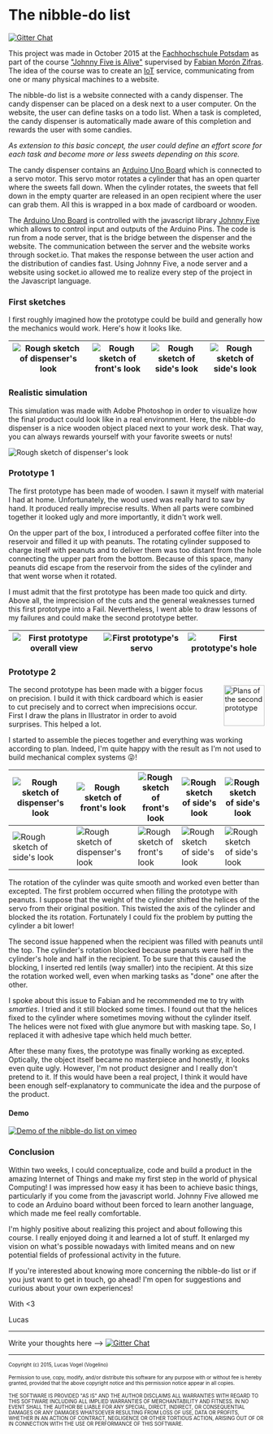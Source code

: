 # The nibble-do list

[![Gitter Chat](https://badges.gitter.im/vogelino/nibble-do-list.svg)](https://gitter.im/vogelino/nibble-do-list)  

This project was made in October 2015 at the [Fachhochschule Potsdam](http://www.fh-potsdam.de) as part of the course ["Johnny Five is Alive"](https://fhp.incom.org/workspace/6174/5) supervised by [Fabian Morón Zifras](https://fhp.incom.org/profil/270). The idea of the course was to create an [IoT](https://en.wikipedia.org/wiki/Internet_of_Things) service, communicating from one or many physical machines to a website.

The nibble-do list is a website connected with a candy dispenser. The candy dispenser can be placed on a desk next to a user computer. On the website, the user can define tasks on a todo list. When a task is completed, the candy dispenser is automatically made aware of this completion and rewards the user with some candies.

_As extension to this basic concept, the user could define an effort score for each task and become more or less sweets depending on this score._

The candy dispenser contains an [Arduino Uno Board](https://www.arduino.cc/en/Main/ArduinoBoardUno) which is connected to a servo motor. This servo motor rotates a cylinder that has an open quarter where the sweets fall down. When the cylinder rotates, the sweets that fell down in the empty quarter are released in an open recipient where the user can grab them. All this is wrapped in a box made of cardboard or wooden.

The [Arduino Uno Board](https://www.arduino.cc/en/Main/ArduinoBoardUno) is controlled with the javascript library [Johnny Five](http://johnny-five.io) which allows to control input and outputs of the Arduino Pins. The code is run from a node server, that is the bridge between the dispenser and the website. The communication between the server and the website works through socket.io. That makes the response between the user action and the distribution of candies fast.
Using Johnny Five, a node server and a website using socket.io allowed me to realize every step of the project in the Javascript language.

### First sketches
I first roughly imagined how the prototype could be build and generally how the mechanics would work. Here's how it looks like.

|<img src="http://demo.vogelino.com/nibble-do-list/sketch-3d-view.jpg" alt="Rough sketch of dispenser's look"/>|<img src="http://demo.vogelino.com/nibble-do-list/sketch-front-view.jpg" alt="Rough sketch of front's look"/>|<img src="http://demo.vogelino.com/nibble-do-list/sketch-side-view.jpg" alt="Rough sketch of side's look"/>|<img src="http://demo.vogelino.com/nibble-do-list/sketch-list-view.jpg"  alt="Rough sketch of side's look"/>|
|---|---|---|---|

### Realistic simulation
This simulation was made with Adobe Photoshop in order to visualize how the final product could look like in a real environment. Here, the nibble-do dispenser is a nice wooden object placed next to your work desk. That way, you can always rewards yourself with your favorite sweets or nuts!

<img src="http://demo.vogelino.com/nibble-do-list/realistic-simulation.jpg" alt="Rough sketch of dispenser's look"/>

### Prototype 1
The first prototype has been made of wooden. I sawn it myself with material I had at home. Unfortunately, the wood used was really hard to saw by hand. It produced really imprecise results. When all parts were combined together it looked ugly and more importantly, it didn't work well.

On the upper part of the box, I introduced a perforated coffee filter into the reservoir and filled it up with peanuts. The rotating cylinder supposed to charge itself with peanuts and to deliver them was too distant from the hole connecting the upper part from the bottom. Because of this space, many peanuts did escape from the reservoir from the sides of the cylinder and that went worse when it rotated.

I must admit that the first prototype has been made too quick and dirty. Above all, the imprecision of the cuts and the general weaknesses turned this first prototype into a Fail. Nevertheless, I went able to draw lessons of my failures and could make the second prototype better.

|<img src="http://demo.vogelino.com/nibble-do-list/prototype-v1-overview.jpg" alt="First prototype overall view"/>|<img src="http://demo.vogelino.com/nibble-do-list/prototype-v1-servo.jpg" alt="First prototype's servo"/>|<img src="http://demo.vogelino.com/nibble-do-list/prototype-v1-hole.jpg" alt="First prototype's hole"/>|
|---|---|---|

### Prototype 2

<img src="http://demo.vogelino.com/nibble-do-list/prototype-v2-plans.jpg" height="80" style="float: right; margin-left: 30px;" alt="Plans of the second prototype"/>

The second prototype has been made with a bigger focus on precision. I build it with thick cardboard which is easier to cut precisely and to correct when imprecisions occur. First I draw the plans in Illustrator in order to avoid surprises. This helped a lot.

I started to assemble the pieces together and everything was working according to plan. Indeed, I'm quite happy with the result as I'm not used to build mechanical complex systems :stuck_out_tongue_winking_eye:!


|<img src="http://demo.vogelino.com/nibble-do-list/prototype-v2-cutting-work.jpg" alt="Rough sketch of dispenser's look"/>|<img src="http://demo.vogelino.com/nibble-do-list/prototype-v2-box-structure.jpg" alt="Rough sketch of front's look"/>|<img src="http://demo.vogelino.com/nibble-do-list/prototype-v2-first-pieces.jpg" alt="Rough sketch of front's look"/>|<img src="http://demo.vogelino.com/nibble-do-list/prototype-v2-cylinder-unmounted.jpg" alt="Rough sketch of side's look"/>|<img src="http://demo.vogelino.com/nibble-do-list/prototype-v2-cylinder-mounted.jpg"  alt="Rough sketch of side's look"/>|
|---|---|---|---|---|
|<img src="http://demo.vogelino.com/nibble-do-list/prototype-v2-bones-view.jpg"  alt="Rough sketch of side's look"/>|<img src="http://demo.vogelino.com/nibble-do-list/prototype-v2-overview.jpg" alt="Rough sketch of dispenser's look"/>|<img src="http://demo.vogelino.com/nibble-do-list/prototype-v2-bird-view.jpg" alt="Rough sketch of front's look"/>|<img src="http://demo.vogelino.com/nibble-do-list/prototype-v2-entrance-open.jpg" alt="Rough sketch of side's look"/>|<img src="http://demo.vogelino.com/nibble-do-list/prototype-v2-entrance-closed.jpg"  alt="Rough sketch of side's look"/>|


The rotation of the cylinder was quite smooth and worked even better than excepted. The first problem occurred when filling the prototype with peanuts. I suppose that the weight of the cylinder shifted the helices of the servo from their original position. This twisted the axis of the cylinder and blocked the its rotation. Fortunately I could fix the problem by putting the cylinder a bit lower!

The second issue happened when the recipient was filled with peanuts until the top. The cylinder's rotation blocked because peanuts were half in the cylinder's hole and half in the recipient. To be sure that this caused the blocking, I inserted red lentils (way smaller) into the recipient. At this size the rotation worked well, even when marking tasks as "done" one after the other.

I spoke about this issue to Fabian and he recommended me to try with _smarties_. I tried and it still blocked some times. I found out that the helices fixed to the cylinder where sometimes moving without the cylinder itself. The helices were not fixed with glue anymore but with masking tape. So, I replaced it with adhesive tape which held much better.

After these many fixes, the prototype was finally working as excepted. Optically, the object itself became no masterpiece and honestly, it looks even quite ugly. However, I'm not product designer and I really don't pretend to it. If this would have been a real project, I think it would have been enough self-explanatory to communicate the idea and the purpose of the product.

#### Demo
<a href="https://player.vimeo.com/video/143141941" target="_blank" title="Demo of the nibble-do list on vimeo"><img src="http://demo.vogelino.com/nibble-do-list/video-preview.png" alt="Demo of the nibble-do list on vimeo" /></a>

### Conclusion
Within two weeks, I could conceptualize, code and build a product in the amazing Internet of Things and make my first step in the world of physical Computing! I was impressed how easy it has been to achieve basic things, particularly if you come from the javascript world. Johnny Five allowed me to code an Arduino board without been forced to learn another language, which made me feel really comfortable.

I'm highly positive about realizing this project and about following this course. I really enjoyed doing it and learned a lot of stuff. It enlarged my vision on what's possible nowadays with limited means and on new potential fields of professional activity in the future.

If you're interested about knowing more concerning the nibble-do list or if you just want to get in touch, go ahead! I'm open for suggestions and curious about your own experiences!

With <3

Lucas

---

Write your thoughts here ––>
[![Gitter Chat](https://badges.gitter.im/vogelino/nibble-do-list.svg)](https://gitter.im/vogelino/nibble-do-list)

---

<sub><sup>Copyright (c) 2015, Lucas Vogel (Vogelino)</sub></sup>

<sub><sup>Permission to use, copy, modify, and/or distribute this software for any
purpose with or without fee is hereby granted, provided that the above
copyright notice and this permission notice appear in all copies.</sub></sup>

<sub><sup>THE SOFTWARE IS PROVIDED "AS IS" AND THE AUTHOR DISCLAIMS ALL WARRANTIES
WITH REGARD TO THIS SOFTWARE INCLUDING ALL IMPLIED WARRANTIES OF
MERCHANTABILITY AND FITNESS. IN NO EVENT SHALL THE AUTHOR BE LIABLE FOR
ANY SPECIAL, DIRECT, INDIRECT, OR CONSEQUENTIAL DAMAGES OR ANY DAMAGES
WHATSOEVER RESULTING FROM LOSS OF USE, DATA OR PROFITS, WHETHER IN AN
ACTION OF CONTRACT, NEGLIGENCE OR OTHER TORTIOUS ACTION, ARISING OUT OF
OR IN CONNECTION WITH THE USE OR PERFORMANCE OF THIS SOFTWARE.</sub></sup>
